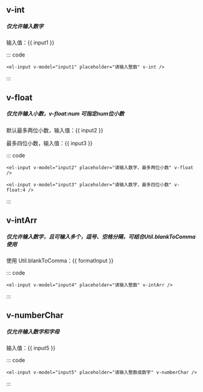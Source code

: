 <!-- ## btnTrack
##### 用于Hubble按钮埋点

<component-wrap>
<el-button v-btnTrack type="primary">按钮埋点</el-button>
</component-wrap>

::: code
```
<el-button v-btnTrack type="primary">按钮埋点</el-button>
```
::: -->

## v-int
##### 仅允许输入数字

<component-wrap>
<div>
    <el-input v-model="input1" placeholder="请输入整数" v-int />
    <p>输入值：{{ input1 }}</p>
</div>
</component-wrap>

::: code
```
<el-input v-model="input1" placeholder="请输入整数" v-int />
```
::: 

## v-float
##### 仅允许输入小数，v-float:num 可指定num位小数

<component-wrap>
<div>
    <el-row :gutter="20">
        <el-col :span="12">
            <el-input v-model="input2" placeholder="请输入数字，最多两位小数" v-float />
            <p>默认最多两位小数，输入值：{{ input2 }}</p>
        </el-col>
        <el-col :span="12">
            <el-input v-model="input3" placeholder="请输入数字，最多四位小数" v-float:4 />
            <p>最多四位小数，输入值：{{ input3 }}</p>
        </el-col>
    </el-row>
</div>
</component-wrap>

::: code
```
<el-input v-model="input2" placeholder="请输入数字，最多两位小数" v-float />

<el-input v-model="input3" placeholder="请输入数字，最多四位小数" v-float:4 />
```
:::

## v-intArr
##### 仅允许输入数字，且可输入多个，逗号、空格分隔，可结合Util.blankToComma使用

<component-wrap>
<div>
    <el-input v-model="input4" placeholder="请输入整数" v-intArr />
    <p>使用 Util.blankToComma：{{ formatInput }}</p>
</div>
</component-wrap>

::: code
```
<el-input v-model="input4" placeholder="请输入整数" v-intArr />
```
::: 

## v-numberChar
##### 仅允许输入数字和字母

<component-wrap>
<div>
    <el-input v-model="input5" placeholder="请输入整数或数字" v-numberChar />
    <p>输入值：{{ input5 }}</p>
</div>
</component-wrap>

::: code
```
<el-input v-model="input5" placeholder="请输入整数或数字" v-numberChar />
```
::: 

<script>
import Util from '@/widget/util';
export default {
    data() {
        return {
            Util,
            input1: '',
            input2: '',
            input3: '',
            input4: '',
            input5: ''
        }
    },
    computed: {
        formatInput() {
            return Util.blankToComma(this.input4);
        }
    },
}
</script>